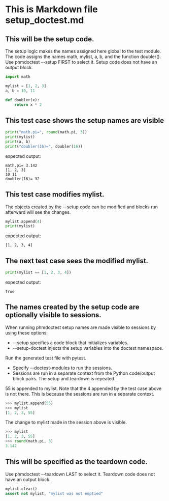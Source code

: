 # This is Markdown file setup_doctest.md

## This will be the setup code.
The setup logic makes the names assigned here global to the test module.
The code assigns the names math, mylist, a, b, and the function doubler().
Use phmdoctest --setup FIRST to select it.
Setup code does not have an output block.
```python
import math

mylist = [1, 2, 3]
a, b = 10, 11

def doubler(x):
    return x * 2
```

## This test case shows the setup names are visible
```python
print("math.pi=", round(math.pi, 3))
print(mylist)
print(a, b)
print("doubler(16)=", doubler(16))
```
expected output:
```
math.pi= 3.142
[1, 2, 3]
10 11
doubler(16)= 32
```

## This test case modifies mylist.
The objects created by the --setup code can be modified
and blocks run afterward will see the changes.
```python
mylist.append(4)
print(mylist)
```
expected output:
```
[1, 2, 3, 4]
```

## The next test case sees the modified mylist.
```python
print(mylist == [1, 2, 3, 4])
```
expected output:
```
True
```

## The names created by the setup code are optionally visible to sessions.
When running phmdoctest setup names are made visible to sessions 
by using these options:
- --setup specifies a code block that initializes variables. 
- --setup-doctest injects the setup variables into the doctest namespace. 

Run the generated test file with pytest.
- Specify --doctest-modules to run the sessions.
- Sessions are run in a separate context from the Python code/output block
  pairs.  The setup and teardown is repeated.
  
55 is appended to mylist. Note that the 4 appended by the
test case above is not there.  This is because the sessions are
run in a separate context.
```py
>>> mylist.append(55)
>>> mylist
[1, 2, 3, 55]
```

The change to mylist made in the session above is visible.
```py
>>> mylist
[1, 2, 3, 55]
>>> round(math.pi, 3)
3.142
```

## This will be specified as the teardown code.
Use phmdoctest --teardown LAST to select it.
Teardown code does not have an output block. 
```python
mylist.clear()
assert not mylist, "mylist was not emptied"
```
